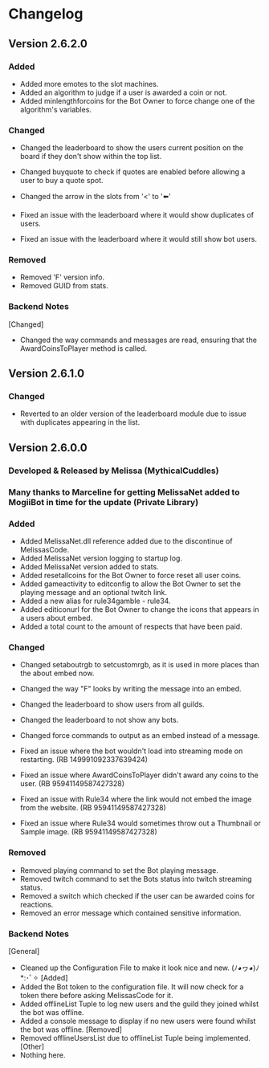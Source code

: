 # Changelog

## Version 2.6.2.0

### Added
- Added more emotes to the slot machines.
- Added an algorithm to judge if a user is awarded a coin or not.
- Added minlengthforcoins for the Bot Owner to force change one of the algorithm's variables.

### Changed
- Changed the leaderboard to show the users current position on the board if they don't show within the top list.
- Changed buyquote to check if quotes are enabled before allowing a user to buy a quote spot.
- Changed the arrow in the slots from '<' to ':arrow_left:'

- Fixed an issue with the leaderboard where it would show duplicates of users.
- Fixed an issue with the leaderboard where it would still show bot users.

### Removed
- Removed 'F' version info.
- Removed GUID from stats.

### Backend Notes
[Changed]
- Changed the way commands and messages are read, ensuring that the AwardCoinsToPlayer method is called.


## Version 2.6.1.0

### Changed
- Reverted to an older version of the leaderboard module due to issue with duplicates appearing in the list.

## Version 2.6.0.0
### Developed & Released by Melissa (MythicalCuddles)
### Many thanks to Marceline for getting MelissaNet added to MogiiBot in time for the update (Private Library)

### Added
- Added MelissaNet.dll reference added due to the discontinue of MelissasCode.
- Added MelissaNet version logging to startup log.
- Added MelissaNet version added to stats.
- Added resetallcoins for the Bot Owner to force reset all user coins.
- Added gameactivity to editconfig to allow the Bot Owner to set the playing message and an optional twitch link.
- Added a new alias for rule34gamble - rule34.
- Added editiconurl for the Bot Owner to change the icons that appears in a users about embed.
- Added a total count to the amount of respects that have been paid.

### Changed
- Changed setaboutrgb to setcustomrgb, as it is used in more places than the about embed now.
- Changed the way "F" looks by writing the message into an embed.
- Changed the leaderboard to show users from all guilds.
- Changed the leaderboard to not show any bots.
- Changed force commands to output as an embed instead of a message.

- Fixed an issue where the bot wouldn't load into streaming mode on restarting. (RB 149991092337639424)
- Fixed an issue where AwardCoinsToPlayer didn't award any coins to the user. (RB 95941149587427328)
- Fixed an issue with Rule34 where the link would not embed the image from the website. (RB 95941149587427328)
- Fixed an issue where Rule34 would sometimes throw out a Thumbnail or Sample image. (RB 95941149587427328)

### Removed
- Removed playing command to set the Bot playing message.
- Removed twitch command to set the Bots status into twitch streaming status.
- Removed a switch which checked if the user can be awarded coins for reactions.
- Removed an error message which contained sensitive information.

### Backend Notes
[General]
- Cleaned up the Configuration File to make it look nice and new. (ﾉ◕ヮ◕)ﾉ*:･ﾟ✧
[Added]
- Added the Bot token to the configuration file. It will now check for a token there before asking MelissasCode for it.
- Added offlineList Tuple to log new users and the guild they joined whilst the bot was offline.
- Added a console message to display if no new users were found whilst the bot was offline.
[Removed]
- Removed offlineUsersList due to offlineList Tuple being implemented.
[Other]
- Nothing here.
